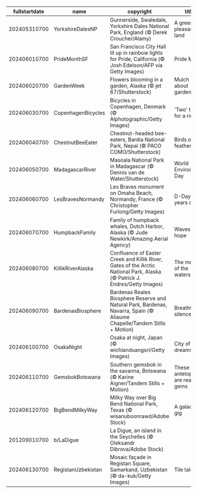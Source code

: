 |fullstartdate|name|copyright|title|image|
|--|--|--|--|--|
202405310700|YorkshireDalesNP|Gunnerside, Swaledale, Yorkshire Dales National Park, England (© Derek Croucher/Alamy)|A green and pleasant land|![](/en-US/2024/06/202405310700YorkshireDalesNP.jpg)|
202406010700|PrideMonthSF|San Francisco City Hall lit up in rainbow lights for Pride, California (© Josh Edelson/AFP via Getty Images)|Pride Month|![](/en-US/2024/06/202406010700PrideMonthSF.jpg)|
202406020700|GardenWeek|Flowers blooming in a garden, Alaska (© jet 67/Shutterstock)|Mulch ado about gardening|![](/en-US/2024/06/202406020700GardenWeek.jpg)|
202406030700|CopenhagenBicycles|Bicycles in Copenhagen, Denmark (© Alphotographic/Getty Images)|'Two' tired for a ride|![](/en-US/2024/06/202406030700CopenhagenBicycles.jpg)|
202406040700|ChestnutBeeEater|Chestnut-headed bee-eaters, Bardia National Park, Nepal (© PACO COMO/Shutterstock)|Birds of a feather|![](/en-US/2024/06/202406040700ChestnutBeeEater.jpg)|
202406050700|MadagascarRiver|Masoala National Park in Madagascar (© Dennis van de Water/Shutterstock)|World Environment Day|![](/en-US/2024/06/202406050700MadagascarRiver.jpg)|
202406060700|LesBravesNormandy|Les Braves monument on Omaha Beach, Normandy, France (© Christopher Furlong/Getty Images)|D-Day: 80 years on|![](/en-US/2024/06/202406060700LesBravesNormandy.jpg)|
202406070700|HumpbackFamily|Family of humpback whales, Dutch Harbor, Alaska (© Jude Newkirk/Amazing Aerial Agency)|Waves of hope|![](/en-US/2024/06/202406070700HumpbackFamily.jpg)|
202406080700|KillikRiverAlaska|Confluence of Easter Creek and Killik River, Gates of the Arctic National Park, Alaska (© Patrick J. Endres/Getty Images)|The meeting of the waters|![](/en-US/2024/06/202406080700KillikRiverAlaska.jpg)|
202406090700|BardenasBiosphere|Bardenas Reales Biosphere Reserve and Natural Park, Bardenas, Navarra, Spain (© Aliaume Chapelle/Tandem Stills + Motion)|Breathtaking silence|![](/en-US/2024/06/202406090700BardenasBiosphere.jpg)|
202406100700|OsakaNight|Osaka at night, Japan (© wichianduangsri/Getty Images)|City of neon dreams|![](/en-US/2024/06/202406100700OsakaNight.jpg)|
202406110700|GemsbokBotswana|Southern gemsbok in the savanna, Botswana (© Karine Aigner/Tandem Stills + Motion)|These antelopes are real gems|![](/en-US/2024/06/202406110700GemsbokBotswana.jpg)|
202406120700|BigBendMilkyWay|Milky Way over Big Bend National Park, Texas (© wisanuboonrawd/Adobe Stock)|A galactic gig|![](/en-US/2024/06/202406120700BigBendMilkyWay.jpg)|
201209010700|b/LaDigue|La Digue, an island in the Seychelles (© Oleksandr Dibrova/Adobe Stock)||![](/en-US/2024/06/201209010700b/LaDigue.jpg)|
202406130700|RegistanUzbekistan|Mosaic façade in Registan Square, Samarkand, Uzbekistan (© da-kuk/Getty Images)|Tile tales|![](/en-US/2024/06/202406130700RegistanUzbekistan.jpg)|

